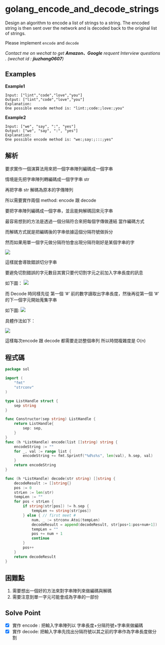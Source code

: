 # golang_encode_and_decode_strings

Design an algorithm to encode a list of strings to a string. The encoded string is then sent over the network and is decoded back to the original list of strings.

Please implement `encode` and `decode`

*Contact me on wechat to get **Amazon、Google** requent Interview questions . (wechat id : **jiuzhang0607**)*

## Examples

**Example1**

```
Input: ["lint","code","love","you"]
Output: ["lint","code","love","you"]
Explanation:
One possible encode method is: "lint:;code:;love:;you"

```

**Example2**

```
Input: ["we", "say", ":", "yes"]
Output: ["we", "say", ":", "yes"]
Explanation:
One possible encode method is: "we:;say:;:::;yes"

```

## 解析

要求實作一個演算法用來把一個字串陣列編碼成一個字串

情境是先把字串陣列轉編碼成一個字字串 str

再把字串 str 解碼為原本的字傳陣列

所以需要實作兩個 method: encode 跟 decode

要把字串陣列編碼成一個字串，並且能夠解碼回來元字串

最容易想到的方法是透過一個分隔符合來把每個字傳做連結 當作編碼方式

而解碼方式就是把編碼後的字串依據這個分隔符號做拆分

然而如果用單一個字元做分隔符怕會出現分隔符剛好是某個字串的字

![](https://i.imgur.com/DwCrVTR.png)

這樣就會導致錯誤切分字串

要避免切割錯誤的字元數目其實只要代切割字元之前加入字串長度的訊息

如下圖：
![](https://i.imgur.com/CcSMYy6.png)

而 Decode 時同樣先從 第一個 ‘#’ 前的數字讀取出字串長度，然後再從第一個 ‘#’ 的下一個字元開始蒐集字串

如下圖:
![](https://i.imgur.com/RNo8yf3.png)

具體作法如下：

![](https://i.imgur.com/rvS3Pmg.png)

這樣每次encode 跟 decode 都需要走訪整個串列 所以時間複雜度是 O(n)

## 程式碼
```go
package sol

import (
	"fmt"
	"strconv"
)

type ListHandle struct {
	sep string
}

func Constructor(sep string) ListHandle {
	return ListHandle{
		sep: sep,
	}
}
func (h *ListHandle) encode(list []string) string {
	encodeString := ""
	for _, val := range list {
		encodeString += fmt.Sprintf("%d%s%s", len(val), h.sep, val)
	}
	return encodeString
}

func (h *ListHandle) decode(str string) []string {
	decodeResult := []string{}
	pos := 0
	strLen := len(str)
	tempLen := ""
	for pos < strLen {
		if string(str[pos]) != h.sep {
			tempLen += string(str[pos])
		} else { // first meet #
			num, _ := strconv.Atoi(tempLen)
			decodeResult = append(decodeResult, str[pos+1:pos+num+1])
			tempLen = ""
			pos += num + 1
			continue
		}
		pos++
	}
	return decodeResult
}

```
## 困難點

1. 需要想出一個好的方法來對字串陣列來做編碼與解碼
2. 需要注意到單一字元可能會成為字串的一部份

## Solve Point
- [x]  實作 encode : 把輸入字串陣列以 字串長度+分隔符號+字串來做編碼
- [x]  實作 decode: 把輸入字串先找出分隔符號以其之前的字串作為字串長度做分割